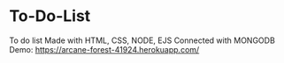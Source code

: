 # To-Do-List
To do list
Made with HTML, CSS, NODE, EJS
Connected with MONGODB
Demo: https://arcane-forest-41924.herokuapp.com/
